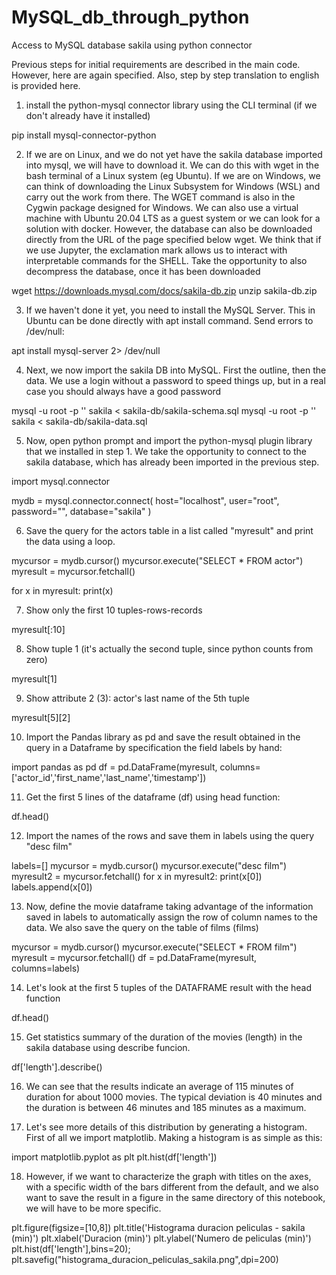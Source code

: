 # MySQL_db_through_python
Access to MySQL database sakila using python connector

Previous steps for initial requirements are described in the main code. However, here are again specified. Also, step by step translation to english is provided here.

1. install the python-mysql connector library using the CLI terminal (if we don't already have it installed)

pip install mysql-connector-python

2. If we are on Linux, and we do not yet have the sakila database imported into mysql, we will have to download it. We can do this with wget in the bash terminal of a Linux system (eg Ubuntu). If we are on Windows, we can think of downloading the Linux Subsystem for Windows (WSL) and carry out the work from there. The WGET command is also in the Cygwin package designed for Windows. We can also use a virtual machine with Ubuntu 20.04 LTS as a guest system or we can look for a solution with docker. However, the database can also be downloaded directly from the URL of the page specified below wget. We think that if we use Jupyter, the exclamation mark allows us to interact with interpretable commands for the SHELL. Take the opportunity to also decompress the database, once it has been downloaded

wget https://downloads.mysql.com/docs/sakila-db.zip
unzip sakila-db.zip

3. If we haven't done it yet, you need to install the MySQL Server. This in Ubuntu can be done directly with apt install command. Send errors to /dev/null:

apt install mysql-server 2> /dev/null

4. Next, we now import the sakila DB into MySQL. First the outline, then the data. We use a login without a password to speed things up, but in a real case you should always have a good password

mysql -u root -p '' sakila < sakila-db/sakila-schema.sql
mysql -u root -p '' sakila < sakila-db/sakila-data.sql

5. Now, open python prompt and import the python-mysql plugin library that we installed in step 1. We take the opportunity to connect to the sakila database, which has already been imported in the previous step.

import mysql.connector

mydb = mysql.connector.connect(
  host="localhost",
  user="root",
  password="",
  database="sakila"
)

6. Save the query for the actors table in a list called "myresult" and print the data using a loop.

mycursor = mydb.cursor()
mycursor.execute("SELECT * FROM actor")
myresult = mycursor.fetchall()

for x in myresult:
    print(x)

7. Show only the first 10 tuples-rows-records

myresult[:10]

8. Show tuple 1 (it's actually the second tuple, since python counts from zero)

myresult[1]

9. Show attribute 2 (3): actor's last name of the 5th tuple 

myresult[5][2]


10. Import the Pandas library as pd and save the result obtained in the query in a Dataframe by specification the field labels by hand:

import pandas as pd
df = pd.DataFrame(myresult, columns=['actor_id','first_name','last_name','timestamp'])

11. Get the first 5 lines of the dataframe (df) using head function:

df.head()

12. Import the names of the rows and save them in labels using the query "desc film"

labels=[]
mycursor = mydb.cursor()
mycursor.execute("desc film")
myresult2 = mycursor.fetchall()
for x in myresult2:
    print(x[0])
    labels.append(x[0])


13. Now,  define the movie dataframe taking advantage of the information saved in labels to automatically assign the row of column names to the data. We also save the query on the table of films (films)

mycursor = mydb.cursor()
mycursor.execute("SELECT * FROM film")
myresult = mycursor.fetchall()
df = pd.DataFrame(myresult, columns=labels)

14. Let's look at the first 5 tuples of the DATAFRAME result with the head function

df.head()

15. Get statistics summary of the duration of the movies (length) in the sakila database using describe funcion.

df['length'].describe()

16. We can see that the results indicate an average of 115 minutes of duration for about 1000 movies. The typical deviation is 40 minutes and the duration is between 46 minutes and 185 minutes as a maximum.

17. Let's see more details of this distribution by generating a histogram. First of all we import matplotlib. Making a histogram is as simple as this:

import matplotlib.pyplot as plt
plt.hist(df['length'])

18. However, if we want to characterize the graph with titles on the axes, with a specific width of the bars different from the default, and we also want to save the result in a figure in the same directory of this notebook, we will have to be more specific.

plt.figure(figsize=[10,8])
plt.title('Histograma duracion peliculas - sakila (min)') 
plt.xlabel('Duracion (min)')
plt.ylabel('Numero de peliculas (min)')
plt.hist(df['length'],bins=20);
plt.savefig("histograma_duracion_peliculas_sakila.png",dpi=200)
